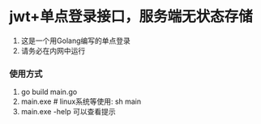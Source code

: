 # jwt+单点登录接口，服务端无状态存储
1. 这是一个用Golang编写的单点登录
2. 请务必在内网中运行

### 使用方式 
1. go build main.go
2. main.exe # linux系统等使用: sh main
3. main.exe -help 可以查看提示